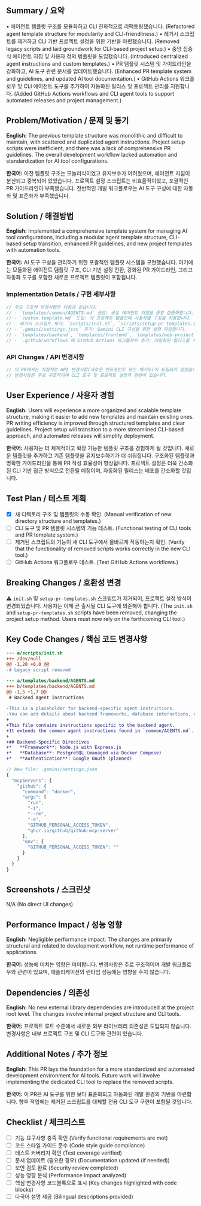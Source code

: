 ## Summary / 요약
• 에이전트 템플릿 구조를 모듈화하고 CLI 친화적으로 리팩토링했습니다. (Refactored agent template structure for modularity and CLI-friendliness.)
• 레거시 스크립트를 제거하고 CLI 기반 프로젝트 설정을 위한 기반을 마련했습니다. (Removed legacy scripts and laid groundwork for CLI-based project setup.)
• 중앙 집중식 에이전트 지침 및 사용자 정의 템플릿을 도입했습니다. (Introduced centralized agent instructions and custom templates.)
• PR 템플릿 시스템 및 가이드라인을 강화하고, AI 도구 관련 문서를 업데이트했습니다. (Enhanced PR template system and guidelines, and updated AI tool documentation.)
• GitHub Actions 워크플로우 및 CLI 에이전트 도구를 추가하여 자동화된 릴리스 및 프로젝트 관리를 지원합니다. (Added GitHub Actions workflows and CLI agent tools to support automated releases and project management.)

## Problem/Motivation / 문제 및 동기

**English:**
The previous template structure was monolithic and difficult to maintain, with scattered and duplicated agent instructions. Project setup scripts were inefficient, and there was a lack of comprehensive PR guidelines. The overall development workflow lacked automation and standardization for AI tool configurations.

**한국어:**
이전 템플릿 구조는 모놀리식이었고 유지보수가 어려웠으며, 에이전트 지침이 분산되고 중복되어 있었습니다. 프로젝트 설정 스크립트는 비효율적이었고, 포괄적인 PR 가이드라인이 부족했습니다. 전반적인 개발 워크플로우는 AI 도구 구성에 대한 자동화 및 표준화가 부족했습니다.

## Solution / 해결방법

**English:**
Implemented a comprehensive template system for managing AI tool configurations, including a modular agent template structure, CLI-based setup transition, enhanced PR guidelines, and new project templates with automation tools.

**한국어:**
AI 도구 구성을 관리하기 위한 포괄적인 템플릿 시스템을 구현했습니다. 여기에는 모듈화된 에이전트 템플릿 구조, CLI 기반 설정 전환, 강화된 PR 가이드라인, 그리고 자동화 도구를 포함한 새로운 프로젝트 템플릿이 포함됩니다.

### Implementation Details / 구현 세부사항
```typescript
// 주요 구조적 변경사항은 다음과 같습니다:
// - `templates/common/AGENTS.md` 생성: 공유 에이전트 지침을 중앙 집중화합니다.
// - `custom.template.md` 도입: 각 프로젝트 템플릿에 사용자별 구성을 허용합니다.
// - 레거시 스크립트 제거: `scripts/init.sh`, `scripts/setup-pr-templates.sh`가 제거되고 CLI 도구로 대체됩니다.
// - `.gemini/settings.json` 추가: Gemini CLI 구성을 위한 설정 파일입니다.
// - `templates/backend`, `templates/frontend`, `templates/web-project` 등 새로운 프로젝트 템플릿 추가.
// - `.github/workflows`에 GitHub Actions 워크플로우 추가: 자동화된 릴리스를 지원합니다.
```

### API Changes / API 변경사항
```typescript
// 이 PR에서는 직접적인 API 변경사항(새로운 엔드포인트 또는 메서드)이 도입되지 않았습니다.
// 변경사항은 주로 구조적이며 CLI 도구 및 프로젝트 설정과 관련이 있습니다.
```

## User Experience / 사용자 경험

**English:**
Users will experience a more organized and scalable template structure, making it easier to add new templates and maintain existing ones. PR writing efficiency is improved through structured templates and clear guidelines. Project setup will transition to a more streamlined CLI-based approach, and automated releases will simplify deployment.

**한국어:**
사용자는 더 체계적이고 확장 가능한 템플릿 구조를 경험하게 될 것입니다. 새로운 템플릿을 추가하고 기존 템플릿을 유지보수하기가 더 쉬워집니다. 구조화된 템플릿과 명확한 가이드라인을 통해 PR 작성 효율성이 향상됩니다. 프로젝트 설정은 더욱 간소화된 CLI 기반 접근 방식으로 전환될 예정이며, 자동화된 릴리스는 배포를 간소화할 것입니다.

## Test Plan / 테스트 계획
- [x] 새 디렉토리 구조 및 템플릿의 수동 확인. (Manual verification of new directory structure and templates.)
- [ ] CLI 도구 및 PR 템플릿 시스템의 기능 테스트. (Functional testing of CLI tools and PR template system.)
- [ ] 제거된 스크립트의 기능이 새 CLI 도구에서 올바르게 작동하는지 확인. (Verify that the functionality of removed scripts works correctly in the new CLI tool.)
- [ ] GitHub Actions 워크플로우 테스트. (Test GitHub Actions workflows.)

## Breaking Changes / 호환성 변경
⚠️ `init.sh` 및 `setup-pr-templates.sh` 스크립트가 제거되어, 프로젝트 설정 방식이 변경되었습니다. 사용자는 이제 곧 출시될 CLI 도구에 의존해야 합니다. (The `init.sh` and `setup-pr-templates.sh` scripts have been removed, changing the project setup method. Users must now rely on the forthcoming CLI tool.)

## Key Code Changes / 핵심 코드 변경사항
```diff
--- a/scripts/init.sh
+++ /dev/null
@@ -1,20 +0,0 @@
-# Legacy script removed
```
```diff
--- a/templates/backend/AGENTS.md
+++ b/templates/backend/AGENTS.md
@@ -1,5 +1,7 @@
 # Backend Agent Instructions
 
-This is a placeholder for backend-specific agent instructions.
-You can add details about backend frameworks, database interactions, etc.
+
+This file contains instructions specific to the backend agent.
+It extends the common agent instructions found in `common/AGENTS.md`.
+
+## Backend-Specific Directives
+*   **Framework**: Node.js with Express.js
+*   **Database**: PostgreSQL (managed via Docker Compose)
+*   **Authentication**: Google OAuth (planned)
```
```typescript
// New file: .gemini/settings.json
{
  "mcpServers": {
    "github": {
      "command": "docker",
      "args": [
        "run",
        "-i",
        "--rm",
        "-e",
        "GITHUB_PERSONAL_ACCESS_TOKEN",
        "ghcr.io/github/github-mcp-server"
      ],
      "env": {
        "GITHUB_PERSONAL_ACCESS_TOKEN": ""
      }
    }
  }
}
```

## Screenshots / 스크린샷
<!-- UI 변경사항: Before/After 스크린샷 -->
<!-- UI changes: Before/After screenshots -->
N/A (No direct UI changes)

## Performance Impact / 성능 영향

**English:**
Negligible performance impact. The changes are primarily structural and related to development workflow, not runtime performance of applications.

**한국어:**
성능에 미치는 영향은 미미합니다. 변경사항은 주로 구조적이며 개발 워크플로우와 관련이 있으며, 애플리케이션의 런타임 성능에는 영향을 주지 않습니다.

## Dependencies / 의존성

**English:**
No new external library dependencies are introduced at the project root level. The changes involve internal project structure and CLI tools.

**한국어:**
프로젝트 루트 수준에서 새로운 외부 라이브러리 의존성은 도입되지 않습니다. 변경사항은 내부 프로젝트 구조 및 CLI 도구와 관련이 있습니다.

## Additional Notes / 추가 정보

**English:**
This PR lays the foundation for a more standardized and automated development environment for AI tools. Future work will involve implementing the dedicated CLI tool to replace the removed scripts.

**한국어:**
이 PR은 AI 도구를 위한 보다 표준화되고 자동화된 개발 환경의 기반을 마련합니다. 향후 작업에는 제거된 스크립트를 대체할 전용 CLI 도구 구현이 포함될 것입니다.

## Checklist / 체크리스트
- [ ] 기능 요구사항 충족 확인 (Verify functional requirements are met)
- [ ] 코드 스타일 가이드 준수 (Code style guide compliance)
- [ ] 테스트 커버리지 확인 (Test coverage verified)
- [ ] 문서 업데이트 (필요한 경우) (Documentation updated (if needed))
- [ ] 보안 검토 완료 (Security review completed)
- [ ] 성능 영향 분석 (Performance impact analyzed)
- [ ] 핵심 변경사항 코드블록으로 표시 (Key changes highlighted with code blocks)
- [ ] 다국어 설명 제공 (Bilingual descriptions provided)